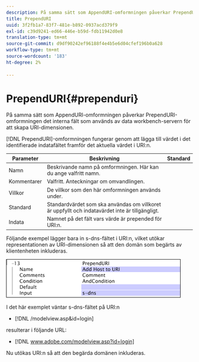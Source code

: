 ```yaml
---
description: På samma sätt som AppendURI-omformningen påverkar PrependURI-omformningen det interna fält som används av data workbench-servern för att skapa URI-dimensionen.
title: PrependURI
uuid: 3f2fb1a7-83f7-481e-b892-0937acd379f9
exl-id: c39d9241-ed66-446e-b59d-fdb11942d0e8
translation-type: tm+mt
source-git-commit: d9df90242ef96188f4e4b5e6d04cfef196b0a628
workflow-type: tm+mt
source-wordcount: '183'
ht-degree: 2%

---
```


# PrependURI{#prependuri}

På samma sätt som AppendURI-omformningen påverkar PrependURI-omformningen det interna fält som används av data workbench-servern för att skapa URI-dimensionen.

[!DNL PrependURI]-omformningen fungerar genom att lägga till värdet i det identifierade indatafältet framför det aktuella värdet i URI:n.

| Parameter | Beskrivning | Standard |
|---|---|---|
| Namn | Beskrivande namn på omformningen. Här kan du ange valfritt namn. |  |
| Kommentarer | Valfritt. Anteckningar om omvandlingen. |  |
| Villkor | De villkor som den här omformningen används under. |  |
| Standard | Standardvärdet som ska användas om villkoret är uppfyllt och indatavärdet inte är tillgängligt. |  |
| Indata | Namnet på det fält vars värde är prepended för URI:n. |  |

Följande exempel lägger bara in s-dns-fältet i URI:n, vilket utökar representationen av URI-dimensionen så att den domän som begärts av klientenheten inkluderas.

![](assets/cfg_TransformationType_PrependURI.png)

I det här exemplet väntar s-dns-fältet på URI:n

* [!DNL /modelview.asp&id=login]

resulterar i följande URL:

* [!DNL www.adobe.com/modelview.asp?id=login]

Nu utökas URI:n så att den begärda domänen inkluderas.
